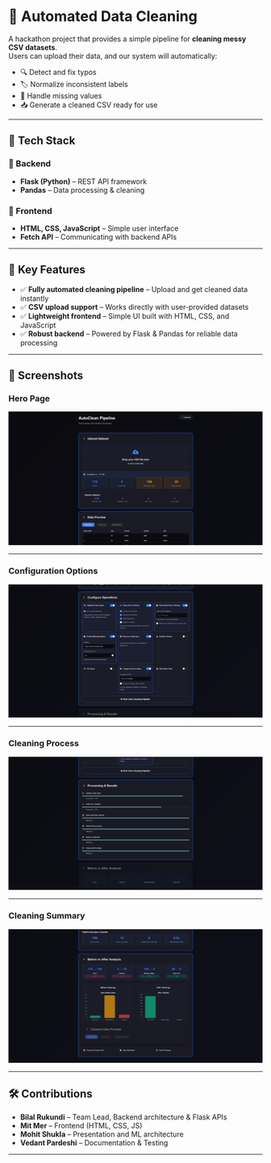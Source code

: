 # 🧹 Automated Data Cleaning

A hackathon project that provides a simple pipeline for **cleaning messy CSV datasets**.  
Users can upload their data, and our system will automatically:

- 🔍 Detect and fix typos
- 🏷️ Normalize inconsistent labels
- 🧩 Handle missing values
- 📥 Generate a cleaned CSV ready for use

---

## 🚀 Tech Stack

### 🔹 Backend

- **Flask (Python)** – REST API framework
- **Pandas** – Data processing & cleaning

### 🔹 Frontend

- **HTML, CSS, JavaScript** – Simple user interface
- **Fetch API** – Communicating with backend APIs

---

## 📌 Key Features

- ✅ **Fully automated cleaning pipeline** – Upload and get cleaned data instantly
- ✅ **CSV upload support** – Works directly with user-provided datasets
- ✅ **Lightweight frontend** – Simple UI built with HTML, CSS, and JavaScript
- ✅ **Robust backend** – Powered by Flask & Pandas for reliable data processing

---

## 📸 Screenshots

### Hero Page

![Hero Page](./images/upload_screen.jpg)

---

### Configuration Options

![options](./images/cleaning_options.jpg)

---

### Cleaning Process

![Process](./images/process.jpg)

---

### Cleaning Summary

![summary](./images/clean_summary.jpg)

---


## 🛠️ Contributions

- **Bilal Rukundi** – Team Lead, Backend architecture & Flask APIs
- **Mit Mer** – Frontend (HTML, CSS, JS)
- **Mohit Shukla** – Presentation and ML architecture
- **Vedant Pardeshi** – Documentation & Testing

---

